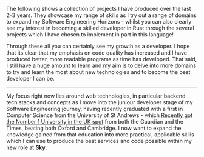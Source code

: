 The following shows a collection of projects I have produced over the last 2-3 years. They showcase my range of skills as I try out a range of domains to expand my Software Engineering Horizons - whilst you can also clearly see my interest in becoming a skilled developer in Rust through the several projects which I have chosen to implement in part in this language!

Through these all you can certainly see my growth as a developer. I hope that its clear that my emphasis on code quality has increased and I have produced better, more readable programs as time has developed. That said, I still have a huge amount to learn and my aim is to delve into more domains to try and learn the most about new technologies and to become the best developer I can be.

---

My focus right now lies around web technologies, in particular backend tech stacks and concepts as I move into the juniour developer stage of my Software Engineering journey, having recently graduated with a first in Computer Science from the University of St Andrews - which [Recently got the Number 1 University in the UK spot](https://news.st-andrews.ac.uk/archive/st-andrews-top-in-new-uk-ranking/) from both the Guardian and the Times, beating both Oxford and Cambridge. I now want to expand the knowledge gained from that education into more practical, applicable skills which I can use to produce the best services and code possible within my new role at **[Sky](https://www.sky.com/)**.